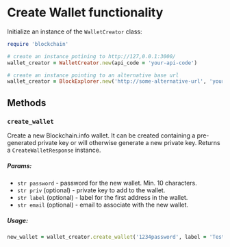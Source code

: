 # Create Wallet functionality

Initialize an instance of the `WalletCreator` class:

```ruby
require 'blockchain'

# create an instance potining to http://127,0.0.1:3000/
wallet_creator = WalletCreator.new(api_code = 'your-api-code')

# create an instance pointing to an alternative base url
wallet_creator = BlockExplorer.new('http://some-alternative-url', 'your-api-code')
```

## Methods

### `create_wallet`
Create a new Blockchain.info wallet. It can be created containing a pre-generated private key or will otherwise generate a new private key. Returns a `CreateWalletResponse` instance.

##### Params:

* `str password` - password for the new wallet. Min. 10 characters.
* `str priv` (optional) - private key to add to the wallet.
* `str label` (optional) - label for the first address in the wallet.
* `str email` (optional) - email to associate with the new wallet.


##### Usage:
```ruby
new_wallet = wallet_creator.create_wallet('1234password', label = 'Test wallet')
```
